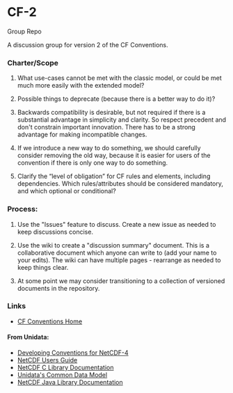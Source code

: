 CF-2
======

Group Repo

A discussion group for version 2 of the CF Conventions.

### Charter/Scope

1. What use-cases cannot be met with the classic model, or could be met much more easily with the extended model?

2. Possible things to deprecate (because there is a better way to do it)?

3. Backwards compatibility is desirable, but not required if there is a substantial advantage in simplicity and clarity. So respect precedent and don't constrain important innovation. There has to be a strong advantage for making incompatible changes.

4. If we introduce a new way to do something, we should carefully consider removing the old way, because it is easier for users of the convention if there is only one way to do something.

5. Clarify the “level of obligation” for CF rules and elements, including dependencies. Which rules/attributes should be considered mandatory, and which optional or conditional?

### Process:

1. Use the "Issues" feature to discuss. Create a new issue as needed to keep discussions concise.

2. Use the wiki to create a "discussion summary" document. This is a collaborative document which anyone can write to (add your name to your edits). The wiki can have multiple pages - rearrange as needed to keep things clear.

3. At some point we may consider transitioning to a collection of versioned documents in the repository.

### Links

* [CF Conventions Home](http://cfconventions.org/)

#### From Unidata:
* [Developing Conventions for NetCDF-4](http://www.unidata.ucar.edu/software/netcdf/papers/nc4_conventions.html)
* [NetCDF Users Guide](http://www.unidata.ucar.edu/software/netcdf/docs/html_guide/index.html#user_guide)
* [NetCDF C Library Documentation](http://www.unidata.ucar.edu/software/netcdf/docs/index.html)
* [Unidata's Common Data Model](http://www.unidata.ucar.edu/software/thredds/current/netcdf-java/CDM/)
* [NetCDF Java Library Documentation](http://www.unidata.ucar.edu/software/thredds/v4.5/netcdf-java/documentation.htm)

